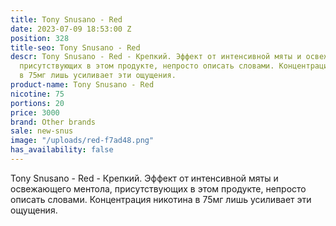 ```yaml
---
title: Tony Snusano - Red
date: 2023-07-09 18:53:00 Z
position: 328
title-seo: Tony Snusano - Red
descr: Tony Snusano - Red - Крепкий. Эффект от интенсивной мяты и освежающего ментола,
  присутствующих в этом продукте, непросто описать словами. Концентрация никотина
  в 75мг лишь усиливает эти ощущения.
product-name: Tony Snusano - Red
nicotine: 75
portions: 20
price: 3000
brand: Other brands
sale: new-snus
image: "/uploads/red-f7ad48.png"
has_availability: false
---
```


Tony Snusano - Red - Крепкий. Эффект от интенсивной мяты и освежающего ментола, присутствующих в этом продукте, непросто описать словами. Концентрация никотина в 75мг лишь усиливает эти ощущения.